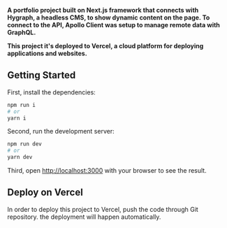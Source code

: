 **A portfolio project built on Next.js framework that connects with Hygraph, a headless CMS, to show dynamic content on the page. To connect to the API, Apollo Client was setup to manage remote data with GraphQL.**

**This project it's deployed to Vercel, a cloud platform for deploying applications and websites.**

## Getting Started

First, install the dependencies:

```bash
npm run i
# or
yarn i
```

Second, run the development server:

```bash
npm run dev
# or
yarn dev
```

Third, open [http://localhost:3000](http://localhost:3000) with your browser to see the result.

## Deploy on Vercel

In order to deploy this project to Vercel, push the code through Git repository. the deployment will happen automatically.
